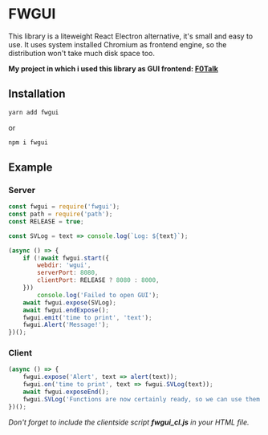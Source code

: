# FWGUI
This library is a liteweight React Electron alternative, it's small and easy to use. It uses system installed Chromium as frontend engine, so the distribution won't take much disk space too.

**My project in which i used this library as GUI frontend: [F0Talk](https://github.com/foresteam/F0Talk)**
## Installation
```sh
yarn add fwgui
```
or
```sh
npm i fwgui
```
## Example
### Server
```js
const fwgui = require('fwgui');
const path = require('path');
const RELEASE = true;

const SVLog = text => console.log(`Log: ${text}`);

(async () => {
    if (!await fwgui.start({
        webdir: 'wgui',
        serverPort: 8080,
        clientPort: RELEASE ? 8080 : 8000,
    }))
        console.log('Failed to open GUI');
    await fwgui.expose(SVLog);
    await fwgui.endExpose();
    fwgui.emit('time to print', 'text');
    fwgui.Alert('Message!');
})();
```
### Client
```js
(async () => {
    fwgui.expose('Alert', text => alert(text));
    fwgui.on('time to print', text => fwgui.SVLog(text));
    await fwgui.exposeEnd();
    fwgui.SVLog('Functions are now certainly ready, so we can use them freely');
})();
```
*Don't forget to include the clientside script **fwgui_cl.js** in your HTML file.*